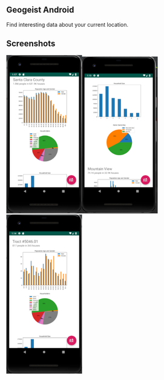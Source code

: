 ## Geogeist Android
Find interesting data about your current location.

## Screenshots

<img src="/marketing/screenshot3.png" alt="" width="200"/><img src="/marketing/screenshot2.png" alt="" width="200"/><img src="/marketing/screenshot1.png" alt="" width="200"/>

